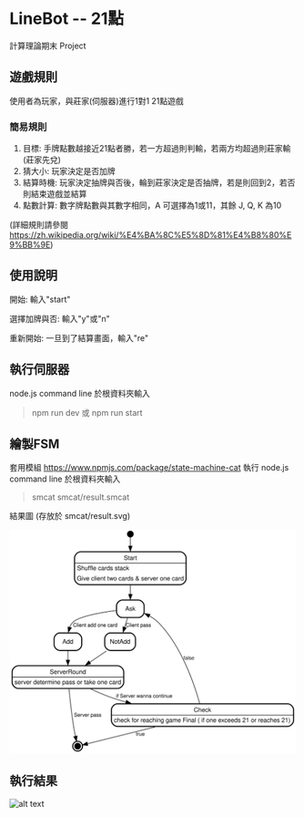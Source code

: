 # LineBot -- 21點
計算理論期末 Project

## 遊戲規則
使用者為玩家，與莊家(伺服器)進行1對1 21點遊戲

### 簡易規則
1. 目標: 手牌點數越接近21點者勝，若一方超過則判輸，若兩方均超過則莊家輸 (莊家先兌)
2. 猜大小: 玩家決定是否加牌
3. 結算時機: 玩家決定抽牌與否後，輪到莊家決定是否抽牌，若是則回到2，若否則結束遊戲並結算
4. 點數計算: 數字牌點數與其數字相同，A 可選擇為1或11，其餘 J, Q, K 為10

(詳細規則請參閱 https://zh.wikipedia.org/wiki/%E4%BA%8C%E5%8D%81%E4%B8%80%E9%BB%9E)

## 使用說明
開始: 輸入"start"

選擇加牌與否: 輸入"y"或"n"

重新開始: 一旦到了結算畫面，輸入"re"

## 執行伺服器
node.js command line 於根資料夾輸入
> npm run dev 或 npm run start

## 繪製FSM
套用模組 https://www.npmjs.com/package/state-machine-cat
執行 node.js command line 於根資料夾輸入
> smcat smcat/result.smcat

結果圖 (存放於 smcat/result.svg)

![alt text](https://github.com/IIIHSUAN/LineBot/blob/main/smcat/result.svg?raw=true)

## 執行結果

![alt text](https://i.imgur.com/UMHXKVg_d.webp?maxwidth=760&fidelity=grand)
